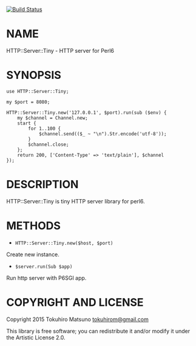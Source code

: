 [![Build Status](https://travis-ci.org/tokuhirom/p6-HTTP-Server-Tiny.svg?branch=master)](https://travis-ci.org/tokuhirom/p6-HTTP-Server-Tiny)

NAME
====

HTTP::Server::Tiny - HTTP server for Perl6

SYNOPSIS
========

    use HTTP::Server::Tiny;

    my $port = 8080;

    HTTP::Server::Tiny.new('127.0.0.1', $port).run(sub ($env) {
        my $channel = Channel.new;
        start {
            for 1..100 {
                $channel.send(($_ ~ "\n").Str.encode('utf-8'));
            }
            $channel.close;
        };
        return 200, ['Content-Type' => 'text/plain'], $channel
    });

DESCRIPTION
===========

HTTP::Server::Tiny is tiny HTTP server library for perl6.

METHODS
=======

  * `HTTP::Server::Tiny.new($host, $port)`

Create new instance.

  * `$server.run(Sub $app)`

Run http server with P6SGI app.

COPYRIGHT AND LICENSE
=====================

Copyright 2015 Tokuhiro Matsuno <tokuhirom@gmail.com>

This library is free software; you can redistribute it and/or modify it under the Artistic License 2.0.
